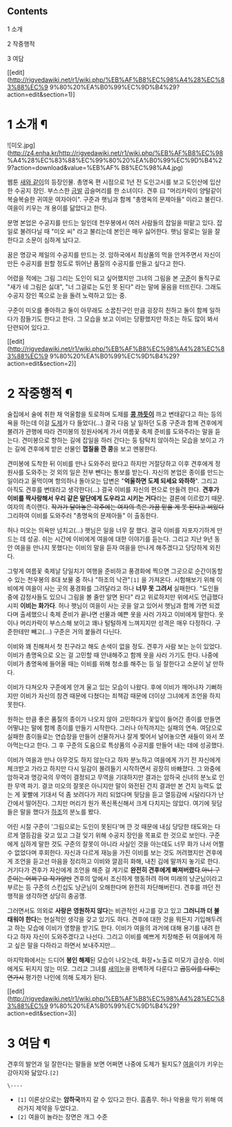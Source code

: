 ## Contents

    

1 소개

2 작중행적

3 여담

[[edit](http://rigvedawiki.net/r1/wiki.php/%EB%AF%B8%EC%98%A4%28%EC%83%88%EC%9
9%80%20%EA%B0%99%EC%9D%B4%29?action=edit&section=1)]

# 1 소개 ¶

  

![미오.jpg](http://z4.enha.kr/http://rigvedawiki.net/r1/wiki.php/%EB%AF%B8%EC%98
%A4%28%EC%83%88%EC%99%80%20%EA%B0%99%EC%9D%B4%29?action=download&value=%EB%AF%
B8%EC%98%A4.jpg)

  

웹툰 [새와 같이](%EC%83%88%EC%99%80%20%EA%B0%99%EC%9D%B4.md)의 등장인물. 총명옥 편 시점으로 1년
전 도인고시를 보고 도인산에 입산한 수공지 장인. 부스스한 [금발](%EA%B8%88%EB%B0%9C.md) 곱슬머리를 한 소녀이다.
견후 曰 "머리카락이 양털같이 복슬복슬한 귀여운 여자아이". 구준과 햇님과 함께 "총명옥의 문제아들" 이라고 불린다. 여을이 키우는 개
용이를 닮았다고 한다.

  

분명 본업은 수공지를 만드는 일인데 천우봉에서 여러 사람들의 잡일을 떠맡고 있다. 잡일로 불려다닐 때 "미오 씨" 라고 불리는데 본인은 매우
싫어한다. 햇님 말로는 일을 잘 한다고 소문이 심하게 났다고.

  

꿈은 명강국 제일의 수공지를 만드는 것. 암하국에서 최상품의 먹을 안겨주면서 자신이 만든 수공지를 원할 정도로 뛰어난 품질의 수공지를 만들고
싶다고 한다.

  

어렸을 적에는 그림 그리는 도인이 되고 싶어했지만 그녀의 그림을 본 [구준](%EA%B5%AC%EC%A4%80.md)이 돌직구로 "새가
네 그림은 싫대", "너 그걸로는 도인 못 된다" 라는 말에 울음을 터뜨린다. 그래도 수공지 장인 쪽으로 눈을 돌려 노력하고 있는 중.

  

구준이 미오를 좋아하고 둘이 아무래도 소꿉친구인 만큼 굉장히 친하고 둘이 함께 일하다가 잠들기도 한다고 한다. 그 모습을 보고 이비는
당황했지만 하조는 하도 많이 봐서 단련되어 있다고.

[[edit](http://rigvedawiki.net/r1/wiki.php/%EB%AF%B8%EC%98%A4%28%EC%83%88%EC%9
9%80%20%EA%B0%99%EC%9D%B4%29?action=edit&section=2)]

# 2 작중행적 ¶

  

술집에서 술에 취한 채 억울함을 토로하며 도제를 **[콩 까듯이](%EC%BD%A9%EB%93%9C%EB%A6%BD.md)** 까고
변태같다고 하는 등의 욕을 하는데 이걸 [도제](%EA%B2%AC%ED%9B%84.md)가 다 들었다(...) 결국 다음 날 일하던
도중 구준과 함께 견후에게 불려가 관행에 따라 견미봉의 정원사에게 가서 여름꽃 축제 준비를 도와주라는 말을 듣는다. 견미봉으로 향하는 길에
잡일을 하러 간다는 둥 탐탁치 않아하는 모습을 보이고 가는 길에 견후에게 받은 선물인 **껍질을 깐 콩**을 보고 멘붕한다.

  

견미봉에 도착한 뒤 이비를 만나 도와주러 왔다고 하지만 거절당하고 이후 견후에게 정원사를 도와주는 것 외의 일은 전부 뺀다는 통보를 받는다.
자신의 본업은 종이를 만드는 일이라고 울먹이며 항의하나 돌아오는 답변은 "**억울하면 도제 되세요 와하하**". 그리고 아직도 견후를
변태라고 생각한다(...) 결국 이비를 자신의 편으로 만들려 한다. **견후가 이비를 짝사랑해서 우리 같은 말단에게 도우라고 시키는
거다**라는 결론에 이르렀기 때문. 여자의 촉이랜다. <del>작가가 달아놓은 각주에는 여자의 촉은 가끔 믿을 게 못 된다고
써있다</del> 그리하여 이비를 도와주러 "총명옥의 문제아들" 이 출동한다.

  

허나 미오는 의욕만 넘치고(...) 햇님은 일을 너무 잘 했다. 결국 이비를 자포자기하게 만드는 데 성공. 쉬는 시간에 이비에게 여을에 대한
이야기를 듣는다. 그리고 지난 9년 동안 여을을 만나지 못했다는 이비의 말을 듣자 여을을 만나게 해주겠다고 당당하게 외친다.

  

그렇게 여름꽃 축제날 당일치기 여행을 준비하고 풍경화에 찍으면 그곳으로 순간이동할 수 있는 천우봉의 8대 보물 중 하나 "하조의
낙관"`[1]` 을 가져온다. 시험해보기 위해 이비에게 여을이 사는 곳의 풍경화를 그려달라고 하나 **너무 못 그려서** 실패한다. "도인들
중에 감정사들도 있으니 그림을 볼 줄만 알면 된다" 라고 위로하지만 위에서도 언급했다시피 **이비는 화가다**. 허나 햇님이 여을이 사는
곳을 알고 있어서 햇님과 함께 가면 되겠다며 출세했으니 축제 준비가 끝나면 선물과 예쁜 옷을 사러 가자고 이비에게 말한다. 옷이나 머리카락이
부스스해 보이고 꽤나 털털하게 느껴지지만 성격은 매우 다정하다. 구준한테만 빼고(...) 구준은 거의 붙들려 다닌다.

  

이비와 꽤 친해져서 첫 친구라고 해도 손색이 없을 정도. 견후가 사람 보는 눈이 있었다. 이비가 총명옥으로 오는 걸 고민할 때 안내해주고
함께 옷을 사러 가기도 한다. 나중에 이비가 총명옥에 들어올 때는 이비를 위해 청소를 해주는 등 일 잘한다고 소문이 날 만하다.

  

이비가 다쳐오자 구준에게 안겨 울고 있는 모습이 나왔다. 후에 이비가 깨어나자 기뻐하지만 이비가 자신의 참견 때문에 다쳤다는 죄책감 때문에
더이상 그녀에게 조언을 하지 못한다.

  

원하는 만큼 좋은 품질의 종이가 나오지 않아 고민하다가 꽃잎이 들어간 종이를 만들면 어떻냐는 말에 함께 종이를 만들기 시작한다. 그러나
아직까지는 실패의 연속. 여담으로 실패한 종이들로는 연습장을 만들어 선물하거나 잘게 찢어서 널어놓으면 새들이 와서 쪼아먹는다고 한다. 그 후
구준의 도움으로 특상품의 수공지를 만들어 내는 데에 성공했다.

  

이비가 여을과 만나 아무것도 하지 않는다고 하자 분노하고 여을에게 가기 전 자신에게 체크받고 가라고 하지만 다시 일감이 몰려들기 시작하면서
굉장히 바빠졌다. 그 와중에 암하국과 명강국의 무역이 결정되고 무역을 기대하지만 결과는 암하국 신녀의 분노로 인한 무역 파기. 결코 미오의
잘못은 아니지만 말이 와전된 건지 결과만 본 건지 능력도 없는 게 꽃빨에 기대서 덕 좀 보려다가 저리 되었다며 뒷담을 듣고 열등감에
시달리다가 난간에서 떨어진다. 그치만 머리가 원가 폭신폭신해서 크게 다치지는 않았다. 여기에 뒷담 들은 말을 했다가
[하조](%ED%95%98%EC%A1%B0.md)의 분노를 봤다.

  

어린 시절 구준이 '그림으로는 도인이 못된다'며 깐 것 때문에 내심 당당한 태도와는 다르게 열등감을 갖고 있고 그걸 잊기 위해 수공지 장인을
목표로 한 것으로 보인다. 구준에게 심하게 말한 것도 구준의 잘못이 아니라 사실인 것을 아는데도 너무 화가 나서 어쩔 수 없었다며 후회한다.
자신과 다르게 재능을 가진 이비를 보는 것도 꺼려했지만 견후에게 조언을 듣고선 마음을 정리하고 이비와 깔끔히 화해, 내친 김에 말까지 놓기로
한다. 거기다가 견후가 자신에게 조언을 해준 걸 계기로 **완전히 견후에게 빠져버렸다**.<del>아니 구준이는 어쩌구요 작가양반</del>
견후의 앞에서 조신하게 행동하려 하며 미래의 낭군님이라고 부르는 등 구준의 스킨십도 낭군님이 오해한다며 완전히 차단해버린다. 견후를 까던 전
행적을 생각하면 상당히 충공깽.

  

그러면서도 의외로 **사랑은 영원하지 않다**는 비관적인 사고를 갖고 있고 **그러니까 더 불태워야 한다**는 현실적인 생각을 갖고 있기도
하다. 견후에 대한 것을 뭐든지 기입해두려고 하는 모습에 이비가 영향을 받기도 한다. 이비가 여을의 과거에 대해 용기를 내려 한다고 하자
자신이 도와주겠다고 나선다. 그리고 이비를 예쁘게 치장해준 뒤 여을에게 하고 싶은 말을 다하라고 하면서 보내주지만...

  

마지막화에서는 드디어 **봉인 해제**된 모습이 나오는데, 화장+노출로 미모가 급상승. 이비에게도 뒤지지 않는 미모. 그리고 그녀를 [새의눈](%EA%B5%AC%EC%A4%80.md)을 완벽하게 다룬다고 <del>곱등이를 다루는 연가시</del> 평가한 나인에 의해 도제가
된다.

[[edit](http://rigvedawiki.net/r1/wiki.php/%EB%AF%B8%EC%98%A4%28%EC%83%88%EC%9
9%80%20%EA%B0%99%EC%9D%B4%29?action=edit&section=3)]

# 3 여담 ¶

견후의 발언과 일 잘한다는 말들을 보면 어쩌면 나중에 도제가 될지도? [여을](%EC%97%AC%EC%9D%84.md)이가 키우는
강아지와 닮았다.`[2]`

`\----`

  * `[1]` 이론상으로는 **암하국**까지 갈 수 있다고 한다. 흠좀무. 허나 악용을 막기 위해 여러가지 제약을 두었다고.
  * `[2]` 여을이 놀라는 장면은 개그 수준

